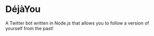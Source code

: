 DéjàYou
==============

A Twitter bot written in Node.js that allows you to follow a version of yourself from the past!
